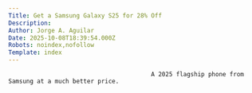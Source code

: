 ```yaml
---
Title: Get a Samsung Galaxy S25 for 28% Off
Description: 
Author: Jorge A. Aguilar
Date: 2025-10-08T18:39:54.000Z
Robots: noindex,nofollow
Template: index
---
```


                                            A 2025 flagship phone from Samsung at a much better price.
                                        